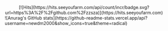 <div align=center>
[![Hits](https://hits.seeyoufarm.com/api/count/incr/badge.svg?url=https%3A%2F%2Fgithub.com%2Fzzsza)](https://hits.seeyoufarm.com)
</div>
![Anurag's GitHub stats](https://github-readme-stats.vercel.app/api?username=newdm2000&show_icons=true&theme=radical)
